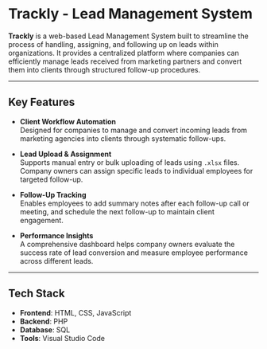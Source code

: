 # Trackly - Lead Management System

**Trackly** is a web-based Lead Management System built to streamline the process of handling, assigning, and following up on leads within organizations. It provides a centralized platform where companies can efficiently manage leads received from marketing partners and convert them into clients through structured follow-up procedures.

---

## Key Features

- **Client Workflow Automation**  
  Designed for companies to manage and convert incoming leads from marketing agencies into clients through systematic follow-ups.

- **Lead Upload & Assignment**  
  Supports manual entry or bulk uploading of leads using `.xlsx` files. Company owners can assign specific leads to individual employees for targeted follow-up.

- **Follow-Up Tracking**  
  Enables employees to add summary notes after each follow-up call or meeting, and schedule the next follow-up to maintain client engagement.

- **Performance Insights**  
  A comprehensive dashboard helps company owners evaluate the success rate of lead conversion and measure employee performance across different leads.

---

## Tech Stack

- **Frontend**: HTML, CSS, JavaScript  
- **Backend**: PHP  
- **Database**: SQL  
- **Tools**: Visual Studio Code

